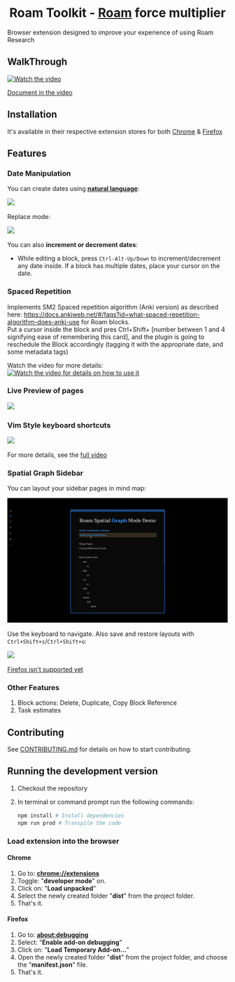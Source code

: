 <div align="center">

# Roam Toolkit - [Roam](https://roamresearch.com) force multiplier

</div>

Browser extension designed to improve your experience of using Roam Research

## WalkThrough

[![Watch the video](https://img.youtube.com/vi/llP-3AqFGL8/maxresdefault.jpg)](https://youtu.be/llP-3AqFGL8)

[Document in the video](./media/walkthough_0.1.md)

## Installation
It's available in their respective extension stores for both [Chrome](https://chrome.google.com/webstore/detail/roam-toolkit/ebckolanhdjilblnkcgcgifaikppnhba)  & [Firefox](https://addons.mozilla.org/en-US/firefox/addon/roam-toolkit/)

## Features

### Date Manipulation

You can create dates using [**natural language**](https://github.com/wanasit/chrono):

![](./media/fuzzy_date.gif)

Replace mode: 

![](.media/fuzzy_date_replace.gif)

You can also **increment or decrement dates**:

* While editing a block, press `Ctrl-Alt-Up/Down` to increment/decrement any date inside. If a block has multiple dates, place your cursor on the date.
    
### Spaced Repetition

Implements SM2 Spaced repetition algorithm (Anki version) as described here: https://docs.ankiweb.net/#/faqs?id=what-spaced-repetition-algorithm-does-anki-use for Roam blocks.  
Put a cursor inside the block and pres Ctrl+Shift+ [number between 1 and 4 signifying ease of remembering this card], and the plugin is going to reschedule the Block accordingly (tagging it with the appropriate date, and some metadata tags)

Watch the video for more details:
[![Watch the video for details on how to use it](https://img.youtube.com/vi/08o8q_bOedw/maxresdefault.jpg)](https://youtu.be/08o8q_bOedw)

### Live Preview of pages

![](./media/live_preview.gif)

### Vim Style keyboard shortcuts

![](./media/vim_demo.gif)

For more details, see the [full video](https://youtu.be/ZxtT05CjOyo)

### Spatial Graph Sidebar

You can layout your sidebar pages in mind map:

![](./media/spatial_mode.gif)

Use the keyboard to navigate. Also save and restore layouts with `Ctrl+Shift+s`/`Ctrl+Shift+o`:

![](./media/spatial_save_and_restore.gif)

[Firefox isn't supported yet](https://github.com/cytoscape/cytoscape.js-cola/issues/51)

### Other Features

1. Block actions: Delete, Duplicate, Copy Block Reference
1. Task estimates

## Contributing

See [CONTRIBUTING.md](./CONTRIBUTING.md) for details on how to start contributing.

## Running the development version

1. Checkout the repository

2. In terminal or command prompt run the following commands:

    ```bash
    npm install # Install dependencies
    npm run prod # Transpile the code
    ```

### Load extension into the browser

#### Chrome
1. Go to: [**chrome://extensions**](chrome://extensions)
2. Toggle: "**developer mode**" on.
3. Click on: "**Load unpacked**"
4. Select the newly created folder "**dist**" from the project folder.
5. That's it.

#### Firefox
1. Go to: [**about:debugging**](about:debugging)
2. Select: "**Enable add-on debugging**"
3. Click on: "**Load Temporary Add-on…**"
4. Open the newly created folder "**dist**" from the project folder, and choose the "**manifest.json**" file.
5. That's it.
